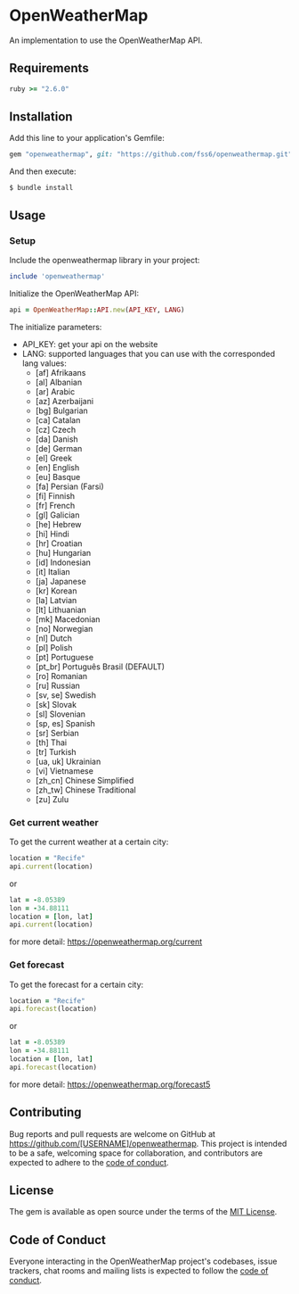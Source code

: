# OpenWeatherMap

An implementation to use the OpenWeatherMap API.

## Requirements 

```ruby
ruby >= "2.6.0"
```

## Installation

Add this line to your application's Gemfile:

```ruby
gem "openweathermap", git: "https://github.com/fss6/openweathermap.git", branch: "main"
```

And then execute:

    $ bundle install

## Usage

### Setup
Include the openweathermap library in your project:
```ruby
include 'openweathermap'
```

Initialize the OpenWeatherMap API:
```ruby
api = OpenWeatherMap::API.new(API_KEY, LANG)
```
The initialize parameters:
* API_KEY: get your api on the website 
* LANG: supported languages that you can use with the corresponded lang values:
    * [af] Afrikaans
    * [al] Albanian
    * [ar] Arabic
    * [az] Azerbaijani
    * [bg] Bulgarian
    * [ca] Catalan
    * [cz] Czech
    * [da] Danish
    * [de] German
    * [el] Greek
    * [en] English
    * [eu] Basque
    * [fa] Persian (Farsi)
    * [fi] Finnish
    * [fr] French
    * [gl] Galician
    * [he] Hebrew
    * [hi] Hindi
    * [hr] Croatian
    * [hu] Hungarian
    * [id] Indonesian
    * [it] Italian
    * [ja] Japanese
    * [kr] Korean
    * [la] Latvian
    * [lt] Lithuanian
    * [mk] Macedonian
    * [no] Norwegian
    * [nl] Dutch
    * [pl] Polish
    * [pt] Portuguese
    * [pt_br] Português Brasil (DEFAULT)
    * [ro] Romanian
    * [ru] Russian
    * [sv, se]	Swedish
    * [sk] Slovak
    * [sl] Slovenian
    * [sp, es]	Spanish
    * [sr] Serbian
    * [th] Thai
    * [tr] Turkish
    * [ua, uk] Ukrainian
    * [vi] Vietnamese
    * [zh_cn] Chinese Simplified
    * [zh_tw] Chinese Traditional
    * [zu] Zulu

  
### Get current weather

To get the current weather at a certain city:
```ruby
location = "Recife"
api.current(location)
```
or

```ruby
lat = -8.05389
lon = -34.88111
location = [lon, lat]
api.current(location)
```

for more detail: https://openweathermap.org/current

### Get forecast

To get the forecast for a certain city:

```ruby
location = "Recife"
api.forecast(location)
```
or

```ruby
lat = -8.05389
lon = -34.88111
location = [lon, lat]
api.forecast(location)
```

for more detail: https://openweathermap.org/forecast5

## Contributing

Bug reports and pull requests are welcome on GitHub at https://github.com/[USERNAME]/openweathermap. This project is intended to be a safe, welcoming space for collaboration, and contributors are expected to adhere to the [code of conduct](https://github.com/[USERNAME]/openweathermap/blob/master/CODE_OF_CONDUCT.md).

## License

The gem is available as open source under the terms of the [MIT License](https://opensource.org/licenses/MIT).

## Code of Conduct

Everyone interacting in the OpenWeatherMap project's codebases, issue trackers, chat rooms and mailing lists is expected to follow the [code of conduct](https://github.com/[USERNAME]/openweathermap/blob/master/CODE_OF_CONDUCT.md).
